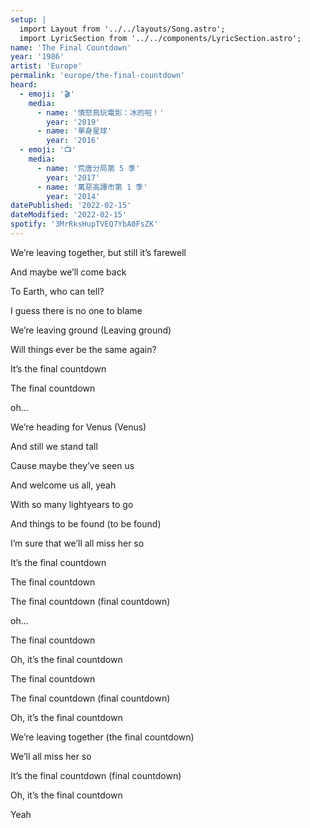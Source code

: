 ```yaml
---
setup: |
  import Layout from '../../layouts/Song.astro';
  import LyricSection from '../../components/LyricSection.astro';
name: 'The Final Countdown'
year: '1986'
artist: 'Europe'
permalink: 'europe/the-final-countdown'
heard:
  - emoji: '🎬'
    media:
      - name: '憤怒鳥玩電影：冰的啦！'
        year: '2019'
      - name: '單身星球'
        year: '2016'
  - emoji: '📺'
    media:
      - name: '荒唐分局第 5 季'
        year: '2017'
      - name: '萬惡高譚市第 1 季'
        year: '2014'
datePublished: '2022-02-15'
dateModified: '2022-02-15'
spotify: '3MrRksHupTVEQ7YbA0FsZK'
---
```


<LyricSection>

We&rsquo;re leaving together, but still it&rsquo;s farewell

And maybe we&rsquo;ll come back

To Earth, who can tell?

I guess there is no one to blame

We&rsquo;re leaving ground (Leaving ground)

Will things ever be the same again?

</LyricSection>

<LyricSection>

It&rsquo;s the final countdown

The final countdown

oh...

</LyricSection>

<LyricSection>

We&rsquo;re heading for Venus (Venus)

And still we stand tall

Cause maybe they&rsquo;ve seen us

And welcome us all, yeah

With so many lightyears to go

And things to be found (to be found)

I&rsquo;m sure that we&rsquo;ll all miss her so

</LyricSection>

<LyricSection>

It&rsquo;s the final countdown

The final countdown

The final countdown (final countdown)

oh...

</LyricSection>

<LyricSection>

The final countdown

Oh, it&rsquo;s the final countdown

The final countdown

The final countdown (final countdown)

Oh, it&rsquo;s the final countdown

We&rsquo;re leaving together (the final countdown)

We&rsquo;ll all miss her so

It&rsquo;s the final countdown (final countdown)

</LyricSection>

<LyricSection>

Oh, it&rsquo;s the final countdown

Yeah

</LyricSection>
